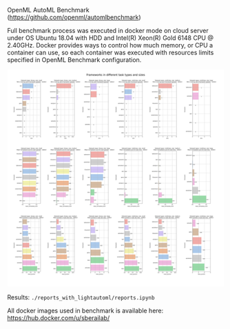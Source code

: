 OpenML AutoML Benchmark (https://github.com/openml/automlbenchmark)

Full benchmark process was executed in docker mode on cloud server under OS Ubuntu 18.04 with HDD and Intel(R) Xeon(R) Gold 6148 CPU @ 2.40GHz. 
Docker provides ways to control how much memory, or CPU a container can use, so each container was executed with resources limits specified in OpenML Benchmark configuration. 

<p align="center">
    <img src="https://github.com/sberbank-ai-lab/automlbenchmark/blob/lightautoml/reports_with_lightautoml/results.jpg"  width=1000>
    <br>
</p>


Results: `./reports_with_lightautoml/reports.ipynb`

All docker images used in benchmark is available here:
https://hub.docker.com/u/sberailab/


